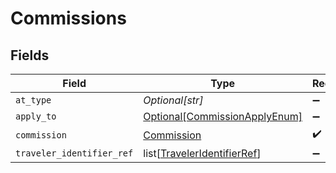 # Commissions


## Fields

| Field                                                                       | Type                                                                        | Required                                                                    | Description                                                                 | Example                                                                     |
| --------------------------------------------------------------------------- | --------------------------------------------------------------------------- | --------------------------------------------------------------------------- | --------------------------------------------------------------------------- | --------------------------------------------------------------------------- |
| `at_type`                                                                   | *Optional[str]*                                                             | :heavy_minus_sign:                                                          | N/A                                                                         |                                                                             |
| `apply_to`                                                                  | [Optional[CommissionApplyEnum]](../../models/shared/commissionapplyenum.md) | :heavy_minus_sign:                                                          | N/A                                                                         | Base                                                                        |
| `commission`                                                                | [Commission](../../models/shared/commission.md)                             | :heavy_check_mark:                                                          | N/A                                                                         |                                                                             |
| `traveler_identifier_ref`                                                   | list[[TravelerIdentifierRef](../../models/shared/traveleridentifierref.md)] | :heavy_minus_sign:                                                          | N/A                                                                         |                                                                             |